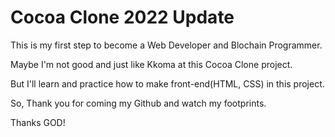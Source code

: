 # Cocoa Clone 2022 Update

This is my first step to become a Web Developer and Blochain Programmer.

Maybe I'm not good and just like Kkoma at this Cocoa Clone project.

But I'll learn and practice how to make front-end(HTML, CSS) in this project.

So, Thank you for coming my Github and watch my footprints.

Thanks GOD!
